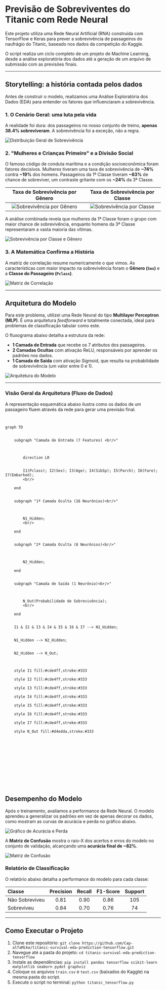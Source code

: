 # Previsão de Sobreviventes do Titanic com Rede Neural

Este projeto utiliza uma Rede Neural Artificial (RNA) construída com TensorFlow e Keras para prever a sobrevivência de passageiros do naufrágio do Titanic, baseado nos dados da competição do Kaggle.

O script realiza um ciclo completo de um projeto de Machine Learning, desde a análise exploratória dos dados até a geração de um arquivo de submissão com as previsões finais.


---


## Storytelling: a história contada pelos dados
Antes de construir o modelo, realizamos uma Análise Exploratória dos Dados (EDA) para entender os fatores que influenciaram a sobrevivência.

### 1. O Cenário Geral: uma luta pela vida
A realidade foi dura: dos passageiros no nosso conjunto de treino, **apenas 38.4% sobreviveram**. A sobrevivência foi a exceção, não a regra.



![Distribuição Geral de Sobrevivência](1_geral_sobrevivencia.png)



### 2. "Mulheres e Crianças Primeiro" e a Divisão Social
O famoso código de conduta marítima e a condição socioeconômica foram fatores decisivos. Mulheres tiveram uma taxa de sobrevivência de **~74%** contra **~19%** dos homens. Passageiros da 1ª Classe tiveram **~63%** de chance de sobreviver, um contraste gritante com os **~24%** da 3ª Classe.





| Taxa de Sobrevivência por Gênero | Taxa de Sobrevivência por Classe |
| :---: | :---: |
| ![Sobrevivência por Gênero](2_sobrevivencia_por_genero.png) | ![Sobrevivência por Classe](3_sobrevivencia_por_classe.png) |





A análise combinada revela que mulheres da 1ª Classe foram o grupo com maior chance de sobrevivência, enquanto homens da 3ª Classe representaram a vasta maioria das vítimas.



![Sobrevivência por Classe e Gênero](5_classe_genero_sobrevivencia.png)



### 3. A Matemática Confirma a História
A matriz de correlação resume numericamente o que vimos. As características com maior impacto na sobrevivência foram o **Gênero (`Sex`)** e a **Classe do Passageiro (`Pclass`)**.






![Matriz de Correlação](6_matriz_correlacao.png)





---



## Arquitetura do Modelo

Para este problema, utilizei uma Rede Neural do tipo **Multilayer Perceptron (MLP)**. É uma arquitetura *feedforward* e totalmente conectada, ideal para problemas de classificação tabular como este.

O fluxograma abaixo detalha a estrutura da rede:
- **1 Camada de Entrada** que recebe os 7 atributos dos passageiros.
- **2 Camadas Ocultas** com ativação ReLU, responsáveis por aprender os padrões nos dados.
- **1 Camada de Saída** com ativação Sigmoid, que resulta na probabilidade de sobrevivência (um valor entre 0 e 1).



![Arquitetura do Modelo](arquitetura_modelo.png)



---


### Visão Geral da Arquitetura (Fluxo de Dados)



A representação esquemática abaixo ilustra como os dados de um passageiro fluem através da rede para gerar uma previsão final.







```mermaid


graph TD


    subgraph "Camada de Entrada (7 Features) <br/>"



        direction LR


        I1(Pclass); I2(Sex); I3(Age); I4(SibSp); I5(Parch); I6(Fare); I7(Embarked);
        <br/>

    end


    subgraph "1ª Camada Oculta (16 Neurônios)<br/>"



        N1_Hidden;
        <br/>

    end


    subgraph "2ª Camada Oculta (8 Neurônios)<br/>"



        N2_Hidden;

    end


    subgraph "Camada de Saída (1 Neurônio)<br/>"



        N_Out(Probabilidade de Sobrevivência);
        <br/>

    end


    I1 & I2 & I3 & I4 & I5 & I6 & I7 --> N1_Hidden;
    

    N1_Hidden --> N2_Hidden;
    

    N2_Hidden --> N_Out;
    


    style I1 fill:#cde4ff,stroke:#333

    style I2 fill:#cde4ff,stroke:#333

    style I3 fill:#cde4ff,stroke:#333

    style I4 fill:#cde4ff,stroke:#333

    style I5 fill:#cde4ff,stroke:#333

    style I6 fill:#cde4ff,stroke:#333

    style I7 fill:#cde4ff,stroke:#333

    style N_Out fill:#d4edda,stroke:#333













```


## Desempenho do Modelo

Após o treinamento, avaliamos a performance da Rede Neural. O modelo aprendeu a generalizar os padrões em vez de apenas decorar os dados, como mostram as curvas de acurácia e perda no gráfico abaixo.



![Gráfico de Acurácia e Perda](8_grafico_perda_e_acuracia.png)



A **Matriz de Confusão** mostra o raio-X dos acertos e erros do modelo no conjunto de validação, alcançando uma **acurácia final de ~82%**.



![Matriz de Confusão](9_matriz_confusao.png)



### Relatório de Classificação



O relatório abaixo detalha a performance do modelo para cada classe:

| Classe | Precision | Recall | F1-Score | Support |
| :--- | :---: | :---: | :---: | :---: |
| Não Sobreviveu | 0.81 | 0.90 | 0.86 | 105 |
| Sobreviveu | 0.84 | 0.70 | 0.76 | 74 |



---



## Como Executar o Projeto

1.  Clone este repositório: `git clone https://github.com/Cap-alfaMike/titanic-survival-eda-prediction-tensorflow.git`
2.  Navegue até a pasta do projeto: `cd titanic-survival-eda-prediction-tensorflow`
3.  Instale as dependências: `pip install pandas tensorflow scikit-learn matplotlib seaborn pydot graphviz`
4.  Coloque os arquivos `train.csv` e `test.csv` (baixados do Kaggle) na mesma pasta do script.
5.  Execute o script no terminal: `python titanic_tensorflow.py`